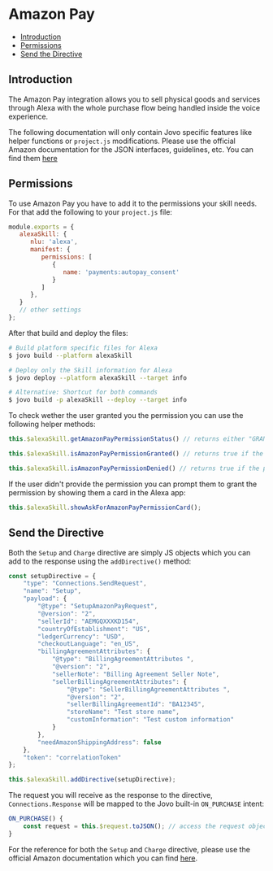 # Amazon Pay

* [Introduction](#introduction)
* [Permissions](#permissions)
* [Send the Directive](#send-the-directive)

## Introduction

The Amazon Pay integration allows you to sell physical goods and services through Alexa with the whole purchase flow being handled inside the voice experience.

The following documentation will only contain Jovo specific features like helper functions or `project.js` modifications. Please use the official Amazon documentation for the JSON interfaces, guidelines, etc. You can find them [here](https://developer.amazon.com/docs/amazon-pay/amazon-pay-overview.html)

## Permissions

To use Amazon Pay you have to add it to the permissions your skill needs. For that add the following to your `project.js` file:

```javascript
module.exports = {
   alexaSkill: {
      nlu: 'alexa',
      manifest: {
         permissions: [
            {
               name: 'payments:autopay_consent'
            }
         ]
      },
   }
   // other settings
};
```

After that build and deploy the files:

```sh
# Build platform specific files for Alexa
$ jovo build --platform alexaSkill

# Deploy only the Skill information for Alexa
$ jovo deploy --platform alexaSkill --target info

# Alternative: Shortcut for both commands
$ jovo build -p alexaSkill --deploy --target info
```

To check wether the user granted you the permission you can use the following helper methods:

```javascript
this.$alexaSkill.getAmazonPayPermissionStatus() // returns either "GRANTED" or "DENIED"

this.$alexaSkill.isAmazonPayPermissionGranted() // returns true if the permission was granted

this.$alexaSkill.isAmazonPayPermissionDenied() // returns true if the permission was denied
```

If the user didn't provide the permission you can prompt them to grant the permission by showing them a card in the Alexa app:

```javascript
this.$alexaSkill.showAskForAmazonPayPermissionCard();
```

## Send the Directive

Both the `Setup` and `Charge` directive are simply JS objects which you can add to the response using the `addDirective()` method:

```javascript
const setupDirective = {
    "type": "Connections.SendRequest",
    "name": "Setup",
    "payload": {
        "@type": "SetupAmazonPayRequest",
        "@version": "2",
        "sellerId": "AEMGQXXXKD154",
        "countryOfEstablishment": "US",
        "ledgerCurrency": "USD",
        "checkoutLanguage": "en_US",
        "billingAgreementAttributes": {
            "@type": "BillingAgreementAttributes ",
            "@version": "2",
            "sellerNote": "Billing Agreement Seller Note",
            "sellerBillingAgreementAttributes": {
                "@type": "SellerBillingAgreementAttributes ",
                "@version": "2",
                "sellerBillingAgreementId": "BA12345",
                "storeName": "Test store name",
                "customInformation": "Test custom information"
            }
        },
        "needAmazonShippingAddress": false
    },
    "token": "correlationToken"
};

this.$alexaSkill.addDirective(setupDirective);
```

The request you will receive as the response to the directive, `Connections.Response` will be mapped to the Jovo built-in `ON_PURCHASE` intent:

```javascript
ON_PURCHASE() {
    const request = this.$request.toJSON(); // access the request object
}
```

For the reference for both the `Setup` and `Charge` directive, please use the official Amazon documentation which you can find [here](https://developer.amazon.com/docs/amazon-pay/amazon-pay-apis-for-alexa.html).

<!--[metadata]: {"description": "Learn how to use the Amazon Pay feature with Jovo",
"route": "amazon-alexa/pay" }-->
